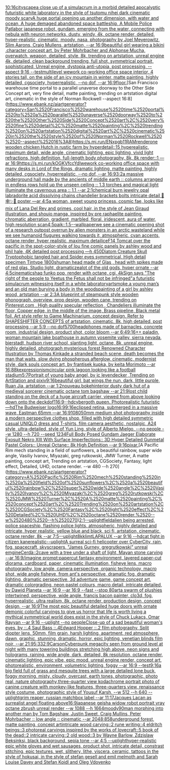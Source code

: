 [10:16](https://www.ebank.nz/aiartgenerator?category=10%3A16)[cityscape](https://www.ebank.nz/aiartgenerator?category=cityscape)[a close up of a simulacrum in a morbid detailed apocalyptic futuristic white laboratory in the style of tsutomu nihei dark cinematic moody scary](https://www.ebank.nz/aiartgenerator?category=a%2520close%2520up%2520of%2520a%2520simulacrum%2520in%2520a%2520morbid%2520detailed%2520apocalyptic%2520futuristic%2520white%2520laboratory%2520in%2520the%2520style%2520of%2520tsutomu%2520nihei%2520dark%2520cinematic%2520moody%2520scary)[A huge portal opening up another dimension, with water and ocean, A huge demaged abandoned space battleship, A Mobile Police Patlabor japanese robot, gundam, emerging from the water, connecting with nebula with neuron networks, dusty, windy, 4k, octane render, detailed, hyper-realistic, cinematic, moody, nasa, photography by Joel Meyerowitz, Slim Aarons, Craig Mullens, artstation, --ar 16:9](https://www.ebank.nz/aiartgenerator?category=A%2520huge%2520portal%2520opening%2520up%2520another%2520dimension%2C%2520with%2520water%2520and%2520ocean%2C%2520A%2520huge%2520demaged%2520abandoned%2520space%2520battleship%2C%2520A%2520Mobile%2520Police%2520Patlabor%2520japanese%2520robot%2C%2520gundam%2C%2520emerging%2520from%2520the%2520water%2C%2520connecting%2520with%2520nebula%2520with%2520neuron%2520networks%2C%2520dusty%2C%2520windy%2C%25204k%2C%2520octane%2520render%2C%2520detailed%2C%2520hyper-realistic%2C%2520cinematic%2C%2520moody%2C%2520nasa%2C%2520photography%2520by%2520Joel%2520Meyerowitz%2C%2520Slim%2520Aarons%2C%2520Craig%2520Mullens%2C%2520artstation%2C%2520--ar%252016%3A9)[beautiful girl wearing a bikini ,character concept art, by Peter Mohrbacher and Alphonse Mucha, overwatch, weapon, detailed, style, 8k, trending on artstation, unreal engine 4k, detailed, clean background trending, full shot, symmetrical portrait, sophisticated, Unreal engine, dystopia,anti-utopia, post processing, --aspect 9:16 --test](https://www.ebank.nz/aiartgenerator?category=beautiful%2520girl%2520wearing%2520a%2520bikini%2520%2Ccharacter%2520concept%2520art%2C%2520by%2520Peter%2520Mohrbacher%2520and%2520Alphonse%2520Mucha%2C%2520overwatch%2C%2520weapon%2C%2520detailed%2C%2520style%2C%25208k%2C%2520trending%2520on%2520artstation%2C%2520unreal%2520engine%25204k%2C%2520detailed%2C%2520clean%2520background%2520trending%2C%2520full%2520shot%2C%2520symmetrical%2520portrait%2C%2520sophisticated%2C%2520Unreal%2520engine%2C%2520dystopia%2Canti-utopia%2C%2520post%2520processing%2C%2520--aspect%25209%3A16%2520--test)[multilevel wework co-working office space interior, 4 stories tall, on the side of an icy mountain in winter, matte painting, highly detailed, cgsociety, hyperrealistic, --no dof, --ar 16:9](https://www.ebank.nz/aiartgenerator?category=multilevel%2520wework%2520co-working%2520office%2520space%2520interior%2C%25204%2520stories%2520tall%2C%2520on%2520the%2520side%2520of%2520an%2520icy%2520mountain%2520in%2520winter%2C%2520matte%2520painting%2C%2520highly%2520detailed%2C%2520cgsociety%2C%2520hyperrealistic%2C%2520--no%2520dof%2C%2520--ar%252016%3A9)[floor.](https://www.ebank.nz/aiartgenerator?category=floor.)[San Francisco warehouse time portal to a parallel unaverse doorway to the Other Side Concept art, very fine detail, matte painting, trending on artstation digital art, cinematic in the style of Norman Rockwell  --aspect 16:8](https://www.ebank.nz/aiartgenerator?category=San%2520Francisco%2520warehouse%2520time%2520portal%2520to%2520a%2520parallel%2520unaverse%2520doorway%2520to%2520the%2520Other%2520Side%2520Concept%2520art%2C%2520very%2520fine%2520detail%2C%2520matte%2520painting%2C%2520trending%2520on%2520artstation%2520digital%2520art%2C%2520cinematic%2520in%2520the%2520style%2520of%2520Norman%2520Rockwell%2520%2520--aspect%252016%3A8)[<https://s.mj.run/ENxpgb11RAM>](https://www.ebank.nz/aiartgenerator?category=%3Chttps%3A//s.mj.run/ENxpgb11RAM%3E)[render](https://www.ebank.nz/aiartgenerator?category=render)[one wooden chicken Hutch in rustic farm by hyperdetail::15 hyperealistic, maximum detail, wide angle, cinematic lighting, epic lighting, vivid light refractions, high definition, full-length body photography, 8k, 8k render::1 —ar 16:9](https://www.ebank.nz/aiartgenerator?category=one%2520wooden%2520chicken%2520Hutch%2520in%2520rustic%2520farm%2520by%2520hyperdetail%3A%3A15%2520hyperealistic%2C%2520maximum%2520detail%2C%2520wide%2520angle%2C%2520cinematic%2520lighting%2C%2520epic%2520lighting%2C%2520vivid%2520light%2520refractions%2C%2520high%2520definition%2C%2520full-length%2520body%2520photography%2C%25208k%2C%25208k%2520render%3A%3A1%2520%E2%80%94ar%252016%3A9)[<https://s.mj.run/kOGKVfccYdI>](https://www.ebank.nz/aiartgenerator?category=%3Chttps%3A//s.mj.run/kOGKVfccYdI%3E)[wework co-working office space with many desks in Lord of the Rings, dramatic lighting, matte painting, highly detailed, cgsociety, hyperrealistic, --no dof, --ar 16:9](https://www.ebank.nz/aiartgenerator?category=wework%2520co-working%2520office%2520space%2520with%2520many%2520desks%2520in%2520Lord%2520of%2520the%2520Rings%2C%2520dramatic%2520lighting%2C%2520matte%2520painting%2C%2520highly%2520detailed%2C%2520cgsociety%2C%2520hyperrealistic%2C%2520--no%2520dof%2C%2520--ar%252016%3A9)[3:2](https://www.ebank.nz/aiartgenerator?category=3%3A2)[a massive underground hall made by the ancients of middle earth :: columns arranged in endless rows hold up the unseen ceiling :: 1.3 torches and magical light illuminate the cavernous area :: 1.1 --ar 2:1](https://www.ebank.nz/aiartgenerator?category=a%2520massive%2520underground%2520hall%2520made%2520by%2520the%2520ancients%2520of%2520middle%2520earth%2520%3A%3A%2520columns%2520arranged%2520in%2520endless%2520rows%2520hold%2520up%2520the%2520unseen%2520ceiling%2520%3A%3A%25201.3%2520torches%2520and%2520magical%2520light%2520illuminate%2520the%2520cavernous%2520area%2520%3A%3A%25201.1%2520--ar%25202%3A1)[chemical burn jewelry opal labradorite acid dissolving chains chandelier brackets bolts intricate detail 🦋🕸✨🫧 poster —ar 4:5](https://www.ebank.nz/aiartgenerator?category=chemical%2520burn%2520jewelry%2520opal%2520labradorite%2520acid%2520dissolving%2520chains%2520chandelier%2520brackets%2520bolts%2520intricate%2520detail%2520%F0%9F%A6%8B%F0%9F%95%B8%E2%9C%A8%F0%9F%AB%A7%2520poster%2520%E2%80%94ar%25204%3A5)[a woman, sweet young princess, cosmic fae, looks like mix of Lana Del Rey and grimes, cool hair, in the style of Jean Giraud illustration, and shoujo manga, inspired by pre raphaelite painting, chromatic aberration, gradient, marbled, floral, iridescent, aura of water, high resolution scan](https://www.ebank.nz/aiartgenerator?category=a%2520woman%2C%2520sweet%2520young%2520princess%2C%2520cosmic%2520fae%2C%2520looks%2520like%2520mix%2520of%2520Lana%2520Del%2520Rey%2520and%2520grimes%2C%2520cool%2520hair%2C%2520in%2520the%2520style%2520of%2520Jean%2520Giraud%2520illustration%2C%2520and%2520shoujo%2520manga%2C%2520inspired%2520by%2520pre%2520raphaelite%2520painting%2C%2520chromatic%2520aberration%2C%2520gradient%2C%2520marbled%2C%2520floral%2C%2520iridescent%2C%2520aura%2520of%2520water%2C%2520high%2520resolution%2520scan)[4:5](https://www.ebank.nz/aiartgenerator?category=4%3A5)[paik::1.5](https://www.ebank.nz/aiartgenerator?category=paik%3A%3A1.5)[--wallpaper](https://www.ebank.nz/aiartgenerator?category=--wallpaper)[we see a cinematic opening shot of a research outpost overrun by alien monsters in an arctic wasteland while we see humanoid fiugures walking towards it, atmospheric, cyan accents, octane render, hyper realistic, maximum detail](https://www.ebank.nz/aiartgenerator?category=we%2520see%2520a%2520cinematic%2520opening%2520shot%2520of%2520a%2520research%2520outpost%2520overrun%2520by%2520alien%2520monsters%2520in%2520an%2520arctic%2520wasteland%2520while%2520we%2520see%2520humanoid%2520fiugures%2520walking%2520towards%2520it%2C%2520atmospheric%2C%2520cyan%2520accents%2C%2520octane%2520render%2C%2520hyper%2520realistic%2C%2520maximum%2520detail)[ice](https://www.ebank.nz/aiartgenerator?category=ice)[F14 Tomcat over the pacific in the spot-color-style of lou fine comic panels by ashley wood and phil hale, 4K detailed post processing —h 450](https://www.ebank.nz/aiartgenerator?category=F14%2520Tomcat%2520over%2520the%2520pacific%2520in%2520the%2520spot-color-style%2520of%2520lou%2520fine%2520comic%2520panels%2520by%2520ashley%2520wood%2520and%2520phil%2520hale%2C%25204K%2520detailed%2520post%2520processing%2520%E2%80%94h%2520450)[Diatom Creature Skull Tryptophobic tangled hair and Spider eyes symmetrical, High detail specimen Tintype 1800s](https://www.ebank.nz/aiartgenerator?category=Diatom%2520Creature%2520Skull%2520Tryptophobic%2520tangled%2520hair%2520and%2520Spider%2520eyes%2520symmetrical%2C%2520High%2520detail%2520specimen%2520Tintype%25201800s)[human head made of Glas , head with spikes made of red glas, Studio light, dramatic](https://www.ebank.nz/aiartgenerator?category=human%2520head%2520made%2520of%2520Glas%2520%2C%2520head%2520with%2520spikes%2520made%2520of%2520red%2520glas%2C%2520Studio%2520light%2C%2520dramatic)[zealot of the old gods, hyper ornate --ar 4:5](https://www.ebank.nz/aiartgenerator?category=zealot%2520of%2520the%2520old%2520gods%2C%2520hyper%2520ornate%2520--ar%25204%3A5)[cinematic](https://www.ebank.nz/aiartgenerator?category=cinematic)[shaq funko pop, render with octane, cgi, 4k](https://www.ebank.nz/aiartgenerator?category=shaq%2520funko%2520pop%2C%2520render%2520with%2520octane%2C%2520cgi%2C%25204k)[Sign says "The right of the people to Yeetus the Fetus shall not be infringed"](https://www.ebank.nz/aiartgenerator?category=Sign%2520says%2520%22The%2520right%2520of%2520the%2520people%2520to%2520Yeetus%2520the%2520Fetus%2520shall%2520not%2520be%2520infringed%22)[a futuristic simulacrum witnessing itself in a white laboratory](https://www.ebank.nz/aiartgenerator?category=a%2520futuristic%2520simulacrum%2520witnessing%2520itself%2520in%2520a%2520white%2520laboratory)[art](https://www.ebank.nz/aiartgenerator?category=art)[smoke,](https://www.ebank.nz/aiartgenerator?category=smoke%2C)[a young man’s and an old man burying a body in the woods](https://www.ebank.nz/aiartgenerator?category=a%2520young%2520man%E2%80%99s%2520and%2520an%2520old%2520man%2520burying%2520a%2520body%2520in%2520the%2520woods)[painting of a girl by ashley wood, artstation --ar 2:3](https://www.ebank.nz/aiartgenerator?category=painting%2520of%2520a%2520girl%2520by%2520ashley%2520wood%2C%2520artstation%2520--ar%25202%3A3)[A blueprint of steampunk style wooden phonograph,  overview, prop design, wooden cane,  trending on Pinterest.com  , High quality specular reflection ,  Chandeliers illuminate the floor, Copper  edge, in the middle of the image, Brass pipeline,  Black metal foil,  Art style refer to Game Machinarium.  concept design, Refer to SHAPESHIFTER CONCEPTS  of artstation, cinematic,  8k, high detailed,  post processing    --ar 5:9   --no dof](https://www.ebank.nz/aiartgenerator?category=A%2520blueprint%2520of%2520steampunk%2520style%2520wooden%2520phonograph%2C%2520%2520overview%2C%2520prop%2520design%2C%2520wooden%2520cane%2C%2520%2520trending%2520on%2520Pinterest.com%2520%2520%2C%2520High%2520quality%2520specular%2520reflection%2520%2C%2520%2520Chandeliers%2520illuminate%2520the%2520floor%2C%2520Copper%2520%2520edge%2C%2520in%2520the%2520middle%2520of%2520the%2520image%2C%2520Brass%2520pipeline%2C%2520%2520Black%2520metal%2520foil%2C%2520%2520Art%2520style%2520refer%2520to%2520Game%2520Machinarium.%2520%2520concept%2520design%2C%2520Refer%2520to%2520SHAPESHIFTER%2520CONCEPTS%2520%2520of%2520artstation%2C%2520cinematic%2C%2520%25208k%2C%2520high%2520detailed%2C%2520%2520post%2520processing%2520%2520%2520%2520--ar%25205%3A9%2520%2520%2520--no%2520dof)[5700](https://www.ebank.nz/aiartgenerator?category=5700)[headphones made of barnacles, concrete room, industrial design, product shot, color bloom --ar 6:4](https://www.ebank.nz/aiartgenerator?category=headphones%2520made%2520of%2520barnacles%2C%2520concrete%2520room%2C%2520industrial%2520design%2C%2520product%2520shot%2C%2520color%2520bloom%2520--ar%25206%3A4)[9:16](https://www.ebank.nz/aiartgenerator?category=9%3A16)[++ paladin, woman mountain lake boathouse in autumn yosemite valley, sierra nevada, bierstadt, hudson river school, slanting light, octane, 8k, unreal engine, highly detailed, photograph mysterious forest Renowned Character Illustration by Thomas Kinkade  a stranded beach scene, death becomes the man that waits, slow dying phospherous afterglow, cinematic, modernist style, dark souls concept art, by frantisek kupka, by keita Morimoto --ar 16:8](https://www.ebank.nz/aiartgenerator?category=%2B%2B%2520paladin%2C%2520woman%2520mountain%2520lake%2520boathouse%2520in%2520autumn%2520yosemite%2520valley%2C%2520sierra%2520nevada%2C%2520bierstadt%2C%2520hudson%2520river%2520school%2C%2520slanting%2520light%2C%2520octane%2C%25208k%2C%2520unreal%2520engine%2C%2520highly%2520detailed%2C%2520photograph%2520mysterious%2520forest%2520Renowned%2520Character%2520Illustration%2520by%2520Thomas%2520Kinkade%2520%2520a%2520stranded%2520beach%2520scene%2C%2520death%2520becomes%2520the%2520man%2520that%2520waits%2C%2520slow%2520dying%2520phospherous%2520afterglow%2C%2520cinematic%2C%2520modernist%2520style%2C%2520dark%2520souls%2520concept%2520art%2C%2520by%2520frantisek%2520kupka%2C%2520by%2520keita%2520Morimoto%2520--ar%252016%3A8)[8k](https://www.ebank.nz/aiartgenerator?category=8k)[expressionism](https://www.ebank.nz/aiartgenerator?category=expressionism)[circular pink lagoon looking like a football stadium](https://www.ebank.nz/aiartgenerator?category=circular%2520pink%2520lagoon%2520looking%2520like%2520a%2520football%2520stadium)[5:7](https://www.ebank.nz/aiartgenerator?category=5%3A7)[Portrait of young baby angel, by jc leyendecker ,Trending on ArtStation and pixiv](https://www.ebank.nz/aiartgenerator?category=Portrait%2520of%2520young%2520baby%2520angel%2C%2520by%2520jc%2520leyendecker%2520%2CTrending%2520on%2520ArtStation%2520and%2520pixiv)[9:16](https://www.ebank.nz/aiartgenerator?category=9%3A16)[beautiful girl, bat wings,the nun, dark, little purple, Ruan Jia, artstation --ar 1:2](https://www.ebank.nz/aiartgenerator?category=beautiful%2520girl%2C%2520bat%2520wings%2Cthe%2520nun%2C%2520dark%2C%2520little%2520purple%2C%2520Ruan%2520Jia%2C%2520artstation%2520--ar%25201%3A2)[nouveau,](https://www.ebank.nz/aiartgenerator?category=nouveau%2C)[bokeh](https://www.ebank.nz/aiartgenerator?category=bokeh)[interior dusty dark hut of a medieval sorcerer cinematic octane tom bagshaw --ar 21:9](https://www.ebank.nz/aiartgenerator?category=interior%2520dusty%2520dark%2520hut%2520of%2520a%2520medieval%2520sorcerer%2520cinematic%2520octane%2520tom%2520bagshaw%2520--ar%252021%3A9)[lost child standing on the deck of a huge aircraft carrier, viewed from above looking down onto the deck](https://www.ebank.nz/aiartgenerator?category=lost%2520child%2520standing%2520on%2520the%2520deck%2520of%2520a%2520huge%2520aircraft%2520carrier%2C%2520viewed%2520from%2520above%2520looking%2520down%2520onto%2520the%2520deck)[dof](https://www.ebank.nz/aiartgenerator?category=dof)[1](https://www.ebank.nz/aiartgenerator?category=1)[16:9](https://www.ebank.nz/aiartgenerator?category=16%3A9)[--hd](https://www.ebank.nz/aiartgenerator?category=--hd)[cybergoth queen. Photorealistic futuristic —hd](https://www.ebank.nz/aiartgenerator?category=cybergoth%2520queen.%2520Photorealistic%2520futuristic%2520%E2%80%94hd)[The Budweiser logo](https://www.ebank.nz/aiartgenerator?category=The%2520Budweiser%2520logo)[16:9](https://www.ebank.nz/aiartgenerator?category=16%3A9)[9:16](https://www.ebank.nz/aiartgenerator?category=9%3A16)[eclipsed retina, submerged in a massive wave, Eastman 65mm —ar 16:9](https://www.ebank.nz/aiartgenerator?category=eclipsed%2520retina%2C%2520submerged%2520in%2520a%2520massive%2520wave%2C%2520Eastman%252065mm%2520%E2%80%94ar%252016%3A9)[1080](https://www.ebank.nz/aiartgenerator?category=1080)[50mm medium shot photography inside a modern perspective clothes shop, filled with high detailed symmetric casual UNIQLO dress and T-shirts, film camera aesthetic, nostalgic, A24 style, ultra-detailed, style of Yun Ling, style of Alberto Mielgo, --no people --w 1280 --h 720 --seed 1234](https://www.ebank.nz/aiartgenerator?category=50mm%2520medium%2520shot%2520photography%2520inside%2520a%2520modern%2520perspective%2520clothes%2520shop%2C%2520filled%2520with%2520high%2520detailed%2520symmetric%2520casual%2520UNIQLO%2520dress%2520and%2520T-shirts%2C%2520film%2520camera%2520aesthetic%2C%2520nostalgic%2C%2520A24%2520style%2C%2520ultra-detailed%2C%2520style%2520of%2520Yun%2520Ling%2C%2520style%2520of%2520Alberto%2520Mielgo%2C%2520--no%2520people%2520--w%25201280%2520--h%2520720%2520--seed%25201234)[Full Body Posed Gundam Jaeger Elaborate Exosuit Nekro XIII With Surface Imperfections:: 3D Hyper Detailed Gunmetal Pastel Colors:: Unreal Octane:: 8k High Definition --ar 9:16](https://www.ebank.nz/aiartgenerator?category=Full%2520Body%2520Posed%2520Gundam%2520Jaeger%2520Elaborate%2520Exosuit%2520Nekro%2520XIII%2520With%2520Surface%2520Imperfections%3A%3A%25203D%2520Hyper%2520Detailed%2520Gunmetal%2520Pastel%2520Colors%3A%3A%2520Unreal%2520Octane%3A%3A%25208k%2520High%2520Definition%2520--ar%25209%3A16)[pixar.](https://www.ebank.nz/aiartgenerator?category=pixar.)[A Pacific Rim mech standing in a field of sunflowers, a beautiful rainbow, super wide angle, Vasiliy Ivanov, Miyazaki, greg rutkowski, JMW Turner, A matte painting, concept art, Trending on artstation, CGSociety, Fantasy, light effect, Detailed, UHD, octane render. --w 480 --h 270](https://www.ebank.nz/aiartgenerator?category=A%2520Pacific%2520Rim%2520mech%2520standing%2520in%2520a%2520field%2520of%2520sunflowers%2C%2520a%2520beautiful%2520rainbow%2C%2520super%2520wide%2520angle%2C%2520Vasiliy%2520Ivanov%2C%2520Miyazaki%2C%2520greg%2520rutkowski%2C%2520JMW%2520Turner%2C%2520A%2520matte%2520painting%2C%2520concept%2520art%2C%2520Trending%2520on%2520artstation%2C%2520CGSociety%2C%2520Fantasy%2C%2520light%2520effect%2C%2520Detailed%2C%2520UHD%2C%2520octane%2520render.%2520--w%2520480%2520--h%2520270)[2:1](https://www.ebank.nz/aiartgenerator?category=2%3A1)[--uplight](https://www.ebank.nz/aiartgenerator?category=--uplight)[field](https://www.ebank.nz/aiartgenerator?category=field)[alien being arrested, police spaceship, flashing police lights, atmospheric, highly detailed and intricate, hyper realistic, yellow blue and black, sci fi, artstation, cinematic, octane render, 8k --ar 7:5](https://www.ebank.nz/aiartgenerator?category=alien%2520being%2520arrested%2C%2520police%2520spaceship%2C%2520flashing%2520police%2520lights%2C%2520atmospheric%2C%2520highly%2520detailed%2520and%2520intricate%2C%2520hyper%2520realistic%2C%2520yellow%2520blue%2520and%2520black%2C%2520sci%2520fi%2C%2520artstation%2C%2520cinematic%2C%2520octane%2520render%2C%25208k%2520--ar%25207%3A5)[--uplight](https://www.ebank.nz/aiartgenerator?category=--uplight)[8k](https://www.ebank.nz/aiartgenerator?category=8k)[klimt](https://www.ebank.nz/aiartgenerator?category=klimt)[LAPALUX --ar 9:16 --hd](https://www.ebank.nz/aiartgenerator?category=LAPALUX%2520--ar%25209%3A16%2520--hd)[cat fight in citizen kane](https://www.ebank.nz/aiartgenerator?category=cat%2520fight%2520in%2520citizen%2520kane)[realistic](https://www.ebank.nz/aiartgenerator?category=realistic)[--uplight](https://www.ebank.nz/aiartgenerator?category=--uplight)[A surreal sci-fi helicopter over CyberCity, rain, fog, spacecraft, skyscrapers, "James Gurney, gregrutkowski" unreal emgine](https://www.ebank.nz/aiartgenerator?category=A%2520surreal%2520sci-fi%2520helicopter%2520over%2520CyberCity%2C%2520rain%2C%2520fog%2C%2520spacecraft%2C%2520skyscrapers%2C%2520%22James%2520Gurney%2C%2520gregrutkowski%22%2520unreal%2520emgine)[Cerdà::2](https://www.ebank.nz/aiartgenerator?category=Cerd%C3%A0%3A%3A2)[cave with a tree under a shaft of light, Mayan stone carving --ar 16:9](https://www.ebank.nz/aiartgenerator?category=cave%2520with%2520a%2520tree%2520under%2520a%2520shaft%2520of%2520light%2C%2520Mayan%2520stone%2520carving%2520--ar%252016%3A9)[/imagine prompt:papercut fantasy environment, layered paper-cut diorama, cardboard, paper, cinematic illumination, fisheye lens, macro photography, low angle, camera perspective, organic technology, macro shot, wide angle fisheye, from ant's perspective, dramatic fog, dramatic lighting, dramatic perspective, 3d adventure game, game concept art, dramatic colorgrading, neon pastel colours, macro detail, intricate  detailed, by Dawid Planeta --ar 16:9 --ar 16:9 --fast --stop 80](https://www.ebank.nz/aiartgenerator?category=/imagine%2520prompt%3Apapercut%2520fantasy%2520environment%2C%2520layered%2520paper-cut%2520diorama%2C%2520cardboard%2C%2520paper%2C%2520cinematic%2520illumination%2C%2520fisheye%2520lens%2C%2520macro%2520photography%2C%2520low%2520angle%2C%2520camera%2520perspective%2C%2520organic%2520technology%2C%2520macro%2520shot%2C%2520wide%2520angle%2520fisheye%2C%2520from%2520ant%27s%2520perspective%2C%2520dramatic%2520fog%2C%2520dramatic%2520lighting%2C%2520dramatic%2520perspective%2C%25203d%2520adventure%2520game%2C%2520game%2520concept%2520art%2C%2520dramatic%2520colorgrading%2C%2520neon%2520pastel%2520colours%2C%2520macro%2520detail%2C%2520intricate%2520%2520detailed%2C%2520by%2520Dawid%2520Planeta%2520--ar%252016%3A9%2520--ar%252016%3A9%2520--fast%2520--stop%252080)[art](https://www.ebank.nz/aiartgenerator?category=art)[a swarm of plushies intertwined, perspective, wide angle, francis bacon painter, clo3d, fog, hyperrealistic, ultra realism, 8k, octane render, production design, concept design, --ar 16:9](https://www.ebank.nz/aiartgenerator?category=a%2520swarm%2520of%2520plushies%2520intertwined%2C%2520perspective%2C%2520wide%2520angle%2C%2520francis%2520bacon%2520painter%2C%2520clo3d%2C%2520fog%2C%2520hyperrealistic%2C%2520ultra%2520realism%2C%25208k%2C%2520octane%2520render%2C%2520production%2520design%2C%2520concept%2520design%2C%2520--ar%252016%3A9)[The most epic beautiful detailed huge doors with ornate demonic colorful carvings to give us horror that life is worth living a mythical symmetrical world does exist in the style of Chuck Lukacs, Omar Rayyan --ar 9:16 --uplight --no people](https://www.ebank.nz/aiartgenerator?category=The%2520most%2520epic%2520beautiful%2520detailed%2520huge%2520doors%2520with%2520ornate%2520demonic%2520colorful%2520carvings%2520to%2520give%2520us%2520horror%2520that%2520life%2520is%2520worth%2520living%2520a%2520mythical%2520symmetrical%2520world%2520does%2520exist%2520in%2520the%2520style%2520of%2520Chuck%2520Lukacs%2C%2520Omar%2520Rayyan%2520--ar%25209%3A16%2520--uplight%2520--no%2520people)[Close-up of a sad beautiful woman's eyes, by ::.4 Saul Bass ::.4Edward Hopper ::.2 film photography, Split diopter lens, 50mm, film grain, harsh lighting, apartment, red atmosphere, dawn, graphic, stunning, dramatic, horror, epic lighting, venetian blinds film noir, --ar 21:9](https://www.ebank.nz/aiartgenerator?category=Close-up%2520of%2520a%2520sad%2520beautiful%2520woman%27s%2520eyes%2C%2520by%2520%3A%3A.4%2520Saul%2520Bass%2520%3A%3A.4Edward%2520Hopper%2520%3A%3A.2%2520film%2520photography%2C%2520Split%2520diopter%2520lens%2C%252050mm%2C%2520film%2520grain%2C%2520harsh%2520lighting%2C%2520apartment%2C%2520red%2520atmosphere%2C%2520dawn%2C%2520graphic%2C%2520stunning%2C%2520dramatic%2C%2520horror%2C%2520epic%2520lighting%2C%2520venetian%2520blinds%2520film%2520noir%2C%2520--ar%252021%3A9)[5:3](https://www.ebank.nz/aiartgenerator?category=5%3A3)[32:9](https://www.ebank.nz/aiartgenerator?category=32%3A9)[Carson](https://www.ebank.nz/aiartgenerator?category=Carson)[Cyberpunk megacity seen from ground level at night with many towering buildings stretching high above, neon signs and holograms, raining, wide angle, dark, detailed, 8k resolution, octane render, cinematic lighting, epic vibe, epic mood, unreal engine render, concept art, photorealistic, environment, volumetric lighting, foggy --ar 16:9 --test](https://www.ebank.nz/aiartgenerator?category=Cyberpunk%2520megacity%2520seen%2520from%2520ground%2520level%2520at%2520night%2520with%2520many%2520towering%2520buildings%2520stretching%2520high%2520above%2C%2520neon%2520signs%2520and%2520holograms%2C%2520raining%2C%2520wide%2520angle%2C%2520dark%2C%2520detailed%2C%25208k%2520resolution%2C%2520octane%2520render%2C%2520cinematic%2520lighting%2C%2520epic%2520vibe%2C%2520epic%2520mood%2C%2520unreal%2520engine%2520render%2C%2520concept%2520art%2C%2520photorealistic%2C%2520environment%2C%2520volumetric%2520lighting%2C%2520foggy%2520--ar%252016%3A9%2520--test)[9:16](https://www.ebank.nz/aiartgenerator?category=9%3A16)[a big field full of grass and mesquite trees with a large detailed lone buck, foggy morning, misty, cloudy, overcast, earth tones, photographic, photo real, nature photography,](https://www.ebank.nz/aiartgenerator?category=a%2520big%2520field%2520full%2520of%2520grass%2520and%2520mesquite%2520trees%2520with%2520a%2520large%2520detailed%2520lone%2520buck%2C%2520foggy%2520morning%2C%2520misty%2C%2520cloudy%2C%2520overcast%2C%2520earth%2520tones%2C%2520photographic%2C%2520photo%2520real%2C%2520nature%2520photography%2C)[three-quarter view kodachrome portrait photo of canine creature with monkey-like features, three-quarters view, renaissance style costume, photographic style of Yousuf Karsh, --w 512 --h 640 --uplight](https://www.ebank.nz/aiartgenerator?category=three-quarter%2520view%2520kodachrome%2520portrait%2520photo%2520of%2520canine%2520creature%2520with%2520monkey-like%2520features%2C%2520three-quarters%2520view%2C%2520renaissance%2520style%2520costume%2C%2520photographic%2520style%2520of%2520Yousuf%2520Karsh%2C%2520--w%2520512%2520--h%2520640%2520--uplight)[grim reaper, russian matchbox label --ar 11:17](https://www.ebank.nz/aiartgenerator?category=grim%2520reaper%2C%2520russian%2520matchbox%2520label%2520--ar%252011%3A17)[Jacques Lacan as surrealist angel floating above](https://www.ebank.nz/aiartgenerator?category=Jacques%2520Lacan%2520as%2520surrealist%2520angel%2520floating%2520above)[16:9](https://www.ebank.nz/aiartgenerator?category=16%3A9)[japanese geisha widow robot portrait vray octane zbrush unreal render --w 1088 --h 1664](https://www.ebank.nz/aiartgenerator?category=japanese%2520geisha%2520widow%2520robot%2520portrait%2520vray%2520octane%2520zbrush%2520unreal%2520render%2520--w%25201088%2520--h%25201664)[moody](https://www.ebank.nz/aiartgenerator?category=moody)[90](https://www.ebank.nz/aiartgenerator?category=90)[man morphing into another man by Tom Bagshaw, Justin Sweet, Craig Mullins, Peter Mohrbacher :: low angle :: cinematic --ar 2048:858](https://www.ebank.nz/aiartgenerator?category=man%2520morphing%2520into%2520another%2520man%2520by%2520Tom%2520Bagshaw%2C%2520Justin%2520Sweet%2C%2520Craig%2520Mullins%2C%2520Peter%2520Mohrbacher%2520%3A%3A%2520low%2520angle%2520%3A%3A%2520cinematic%2520--ar%25202048%3A858)[underground forest, matte painting, concept art](https://www.ebank.nz/aiartgenerator?category=underground%2520forest%2C%2520matte%2520painting%2C%2520concept%2520art)[intricate wood carving::2 rune writing::4 eldritch beings::3 photoreal carvings inspired by the works of lovecraft::5 book of the dead::2 intricate carving::2 old wood::3 by Wayne Barlow, Zdzislaw Beksinksi, black background, sepia tone --ar 4:5 --uplight](https://www.ebank.nz/aiartgenerator?category=intricate%2520wood%2520carving%3A%3A2%2520rune%2520writing%3A%3A4%2520eldritch%2520beings%3A%3A3%2520photoreal%2520carvings%2520inspired%2520by%2520the%2520works%2520of%2520lovecraft%3A%3A5%2520book%2520of%2520the%2520dead%3A%3A2%2520intricate%2520carving%3A%3A2%2520old%2520wood%3A%3A3%2520by%2520Wayne%2520Barlow%2C%2520Zdzislaw%2520Beksinksi%2C%2520black%2520background%2C%2520sepia%2520tone%2520--ar%25204%3A5%2520--uplight)[hyper-realistic epic white gloves and wet sausages, product shot, intricate detail, constrast stitching, epic textures,  wet, slithery, lithe, viscera, ceramic, tattoos in the style of hokusai, in the style of stefan gesell and emil melmoth and Sarah Louise Davey and Stefan Koidl and Oleg Vdovenko](https://www.ebank.nz/aiartgenerator?category=hyper-realistic%2520epic%2520white%2520gloves%2520and%2520wet%2520sausages%2C%2520product%2520shot%2C%2520intricate%2520detail%2C%2520constrast%2520stitching%2C%2520epic%2520textures%2C%2520%2520wet%2C%2520slithery%2C%2520lithe%2C%2520viscera%2C%2520ceramic%2C%2520tattoos%2520in%2520the%2520style%2520of%2520hokusai%2C%2520in%2520the%2520style%2520of%2520stefan%2520gesell%2520and%2520emil%2520melmoth%2520and%2520Sarah%2520Louise%2520Davey%2520and%2520Stefan%2520Koidl%2520and%2520Oleg%2520Vdovenko)